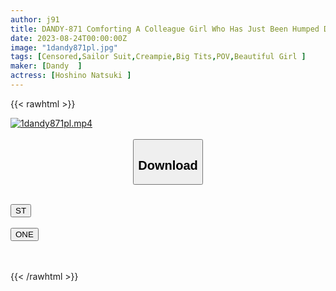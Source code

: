 ```yaml
---
author: j91
title: DANDY-871 Comforting A Colleague Girl Who Has Just Been Humped During A Date, If You're Close To Kissing By 3cm, It's A Rich Kiss! The Two Who Crossed The Line Were Speared Many Times Until They Parted
date: 2023-08-24T00:00:00Z
image: "1dandy871pl.jpg"
tags: [Censored,Sailor Suit,Creampie,Big Tits,POV,Beautiful Girl ]
maker: [Dandy  ]
actress: [Hoshino Natsuki ]
---
```



{{< rawhtml >}}

<div class="video" data-videoid="qKl6888JxwFZBb">
    <a href="javascript:;">
        <img src="https://my.j91.asia/posts/1dandy871pl/1dandy871pl.jpg" width="WIDTH" height="HEIGHT" alt="1dandy871pl.mp4" loading="lazy">
    </a>
</div>

<script type="text/javascript" src="https://j91.asia/asset/on-demand-st.js"></script>

<br>
  <link rel="stylesheet" href="https://j91.asia/asset/bs5.css">
  
  <center>
  <button class="btn btn-primary" type="button" data-bs-toggle="collapse" data-bs-target=".multi-collapse" aria-expanded="false" aria-controls="multiCollapseExample1 multiCollapseExample2"><h2>Download</h2></button></center>
</p>
<div class="row">
  <div class="col">
    <div class="collapse multi-collapse" id="multiCollapseExample1">
      <div class="card card-body">
	      	      <br>
<div class="buttons">  
<a href="https://streamtape.to/v/qKl6888JxwFZBb"><button class="btn-hover color-3"><i class="fa fa-download"></i> ST</button></a></div>
    </div>
  </div>
</div>
  <div class="col">
    <div class="collapse multi-collapse" id="multiCollapseExample2">
      <div class="card card-body">
	      <br>
<div class="buttons">
    <a href="https://oneupload.to/gvvo4v5uuh10"><button class="btn-hover color-9"><i class="fa fa-download"></i> ONE</button></a></div>
<br><br>
      </div>
    </div>
  </div>
</div>

{{< /rawhtml >}}
